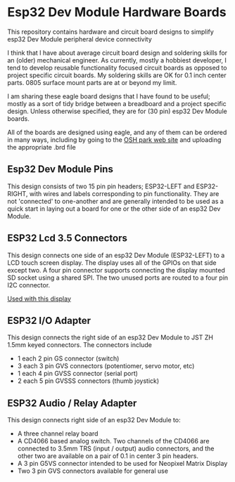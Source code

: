 # Esp32 Dev Module Hardware Boards
This repository contains hardware and circuit board designs to simplify esp32 Dev Module peripheral device connectivity

I think that I have about average circuit board design and soldering skills for an (older) mechanical engineer. As currently, mostly a hobbiest developer, I tend to develop reusable functionality focused circuit boards as opposed to project specific circuit boards. My soldering skills are OK for 0.1 inch center parts. 0805 surface mount parts are at or beyond my limit.

I am sharing these eagle board designs that I have found to be useful; mostly as a sort of tidy bridge between a breadboard and a project specific design. Unless otherwise specified, they are for (30 pin) esp32 Dev Module boards.

All of the boards are designed using eagle, and any of them can be ordered in many ways, including by going to the [OSH park web site](https://oshpark.com/) and uploading the appropriate .brd file

## Esp32 Dev Module Pins
This design consists of two 15 pin pin headers; ESP32-LEFT and ESP32-RIGHT, with wires and labels corresponding to pin functionality. They are not 'connected' to one-another and are generally intended to be used as a quick start in laying out a board for one or the other side of an esp32 Dev Module. 

## ESP32 Lcd 3.5 Connectors
This design connects one side of an esp32 Dev Module (ESP32-LEFT) to a LCD touch screen display. The display uses all of the GPIOs on that side except two. A four pin connector supports connecting the display mounted SD socket using a shared SPI. The two unused ports are routed to a four pin I2C connector. 

[Used with this display](http://www.lcdwiki.com/3.5inch_SPI_Module_ILI9488_SKU:MSP3520)

## ESP32 I/O Adapter
This design connects the right side of an esp32 Dev Module to JST ZH 1.5mm keyed connectors. The connectors include
* 1 each 2 pin GS connector (switch)
* 3 each 3 pin GVS connectors (potentiomer, servo motor, etc)
* 1 each 4 pin GVSS connector (serial port)
* 2 each 5 pin GVSSS connectors (thumb joystick)

## ESP32 Audio / Relay Adapter
This design connects right side of an esp32 Dev Module to:
* A three channel relay board
* A CD4066 based analog switch. Two channels of the CD4066 are connected to 3.5mm TRS (input / output) audio connectors, and the other two are available on a pair of 0.1 in center 3 pin headers.
* A 3 pin G5VS connector intended to be used for Neopixel Matrix Display
* Two 3 pin GVS connectors available for general use
